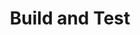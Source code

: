 ---
layout: chapter
title: Build and Test
course: levelthree

slides:

  - title: title-page
    class: title-slide

    notes: |

      :)

    content: |

      ![Gather Workshops Logo]([[BASE_URL]]/assets/images/gw_logo.png)

      # Build and Test
      _Coding your app to meet the brief_


##########


  - title: projectlog
    class: centered-slide

    notes: |

      You will need to keep a project log while building your app.

    content: |

      ## Project Log

      The things you will need to include in your daily log are:

      - **Progress**<br>
        Record tasks you have completed or work you have started
      - **Testing**<br>
        Test regularly when you are able to, and record the results
      - **Changes**<br>
        Record any changes to your plan and why they were made
      {: .flex-list }

##########


  - title: summary

    notes: |

      Great! Now that's all sorted, let's get started!

    content: |

      ![Thumbs Up!]([[BASE_URL]]/assets/images/thumbs-up.svg){: height="200" }

      ## Build and Test: Complete!

      Now our app is done, we need to submit it...


---